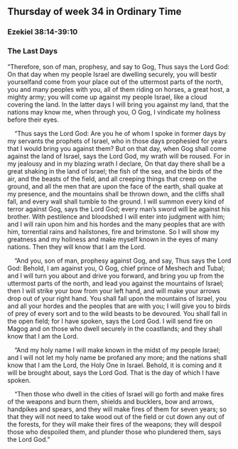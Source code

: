 ## Thursday of week 34 in Ordinary Time

### Ezekiel 38:14-39:10

### The Last Days

“Therefore, son of man, prophesy, and say to Gog, Thus says the Lord God: On that day when my people Israel are dwelling securely, you will bestir yourselfand come from your place out of the uttermost parts of the north, you and many peoples with you, all of them riding on horses, a great host, a mighty army; you will come up against my people Israel, like a cloud covering the land. In the latter days I will bring you against my land, that the nations may know me, when through you, O Gog, I vindicate my holiness before their eyes.

    “Thus says the Lord God: Are you he of whom I spoke in former days by my servants the prophets of Israel, who in those days prophesied for years that I would bring you against them? But on that day, when Gog shall come against the land of Israel, says the Lord God, my wrath will be roused. For in my jealousy and in my blazing wrath I declare, On that day there shall be a great shaking in the land of Israel; the fish of the sea, and the birds of the air, and the beasts of the field, and all creeping things that creep on the ground, and all the men that are upon the face of the earth, shall quake at my presence, and the mountains shall be thrown down, and the cliffs shall fall, and every wall shall tumble to the ground. I will summon every kind of terror against Gog, says the Lord God; every man’s sword will be against his brother. With pestilence and bloodshed I will enter into judgment with him; and I will rain upon him and his hordes and the many peoples that are with him, torrential rains and hailstones, fire and brimstone. So I will show my greatness and my holiness and make myself known in the eyes of many nations. Then they will know that I am the Lord.

    “And you, son of man, prophesy against Gog, and say, Thus says the Lord God: Behold, I am against you, O Gog, chief prince of Meshech and Tubal; and I will turn you about and drive you forward, and bring you up from the uttermost parts of the north, and lead you against the mountains of Israel; then I will strike your bow from your left hand, and will make your arrows drop out of your right hand. You shall fall upon the mountains of Israel, you and all your hordes and the peoples that are with you; I will give you to birds of prey of every sort and to the wild beasts to be devoured. You shall fall in the open field; for I have spoken, says the Lord God. I will send fire on Magog and on those who dwell securely in the coastlands; and they shall know that I am the Lord.

    “And my holy name I will make known in the midst of my people Israel; and I will not let my holy name be profaned any more; and the nations shall know that I am the Lord, the Holy One in Israel. Behold, it is coming and it will be brought about, says the Lord God. That is the day of which I have spoken.

    “Then those who dwell in the cities of Israel will go forth and make fires of the weapons and burn them, shields and bucklers, bow and arrows, handpikes and spears, and they will make fires of them for seven years; so that they will not need to take wood out of the field or cut down any out of the forests, for they will make their fires of the weapons; they will despoil those who despoiled them, and plunder those who plundered them, says the Lord God.”